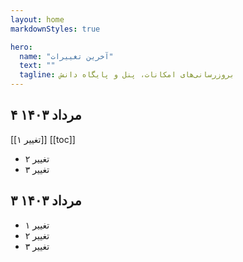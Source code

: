 ```yaml
---
layout: home
markdownStyles: true

hero:
  name: "آخرین تغییرات"
  text: ""
  tagline: بروزرسانی‌های امکانات، پنل و پایگاه دانش
---
```


۴ مرداد ۱۴۰۳
 ----
[[تغییر ۱]]
[[toc]]
 - تغییر ۲
 - تغییر ۳

۳ مرداد ۱۴۰۳
 ----
 - تغییر ۱
 - تغییر ۲
 - تغییر ۳